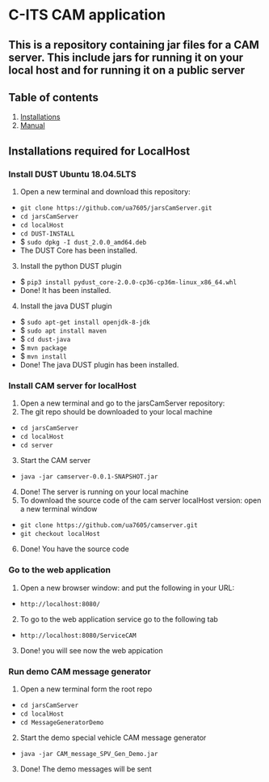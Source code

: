 # C-ITS CAM application
This is a repository containing jar files for a CAM server. This include jars for running it on your local host and for running it on a public server
---

## Table of contents
   1. [Installations](#installations)
   1. [Manual](#manual)


## Installations required for LocalHost
### Install DUST Ubuntu 18.04.5LTS
1. Open a new terminal and download this repository: 
- `git clone https://github.com/ua7605/jarsCamServer.git`
- `cd jarsCamServer`
- `cd localHost`
- `cd DUST-INSTALL`
- $ `sudo dpkg -I dust_2.0.0_amd64.deb`
- The DUST Core has been installed.
3. Install the python DUST plugin
- $ `pip3 install pydust_core-2.0.0-cp36-cp36m-linux_x86_64.whl`
- Done! It has been installed.
4. Install the java DUST plugin
- $ `sudo apt-get install openjdk-8-jdk`
- $ `sudo apt install maven`
- $ `cd dust-java`
- $ `mvn package`
- $ `mvn install`
- Done! The java DUST plugin has been installed.


### Install CAM server for localHost
1. Open a new terminal and go to the jarsCamServer repository: 
2. The git repo should be downloaded to your local machine 
- `cd jarsCamServer`
- `cd localHost`
- `cd server`
3. Start the CAM server
- `java -jar camserver-0.0.1-SNAPSHOT.jar`
4. Done! The server is running on your local machine
5. To download the source code of the cam server localHost version: open a new terminal window
- `git clone https://github.com/ua7605/camserver.git`
- `git checkout localHost`
6. Done! You have the source code
### Go to the web application 
1. Open a new browser window: and put the following in your URL:
- `http://localhost:8080/`
2. To go to the web application service go to the following tab
- `http://localhost:8080/ServiceCAM` 
3. Done! you will see now the web appication 
### Run demo CAM message generator 
1. Open a new terminal form the root repo
- `cd jarsCamServer`
- `cd localHost`
- `cd MessageGeneratorDemo`
2. Start the demo special vehicle CAM message generator
- `java -jar CAM_message_SPV_Gen_Demo.jar` 
3. Done! The demo messages will be sent 
